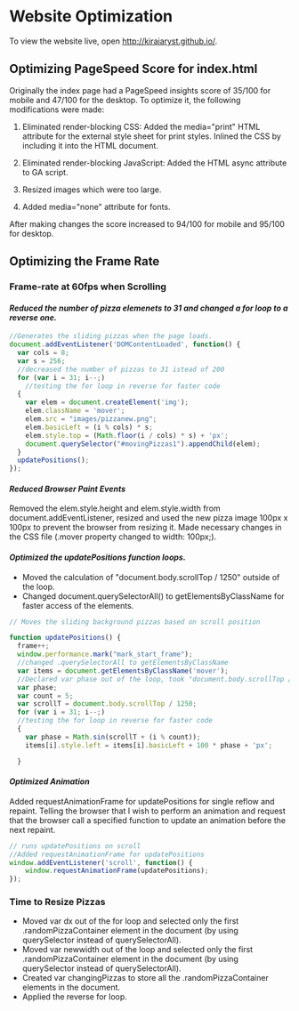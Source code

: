 # Website Optimization

To view the website live, open http://kiraiaryst.github.io/.

## Optimizing PageSpeed Score for index.html

Originally the index page had a PageSpeed insights score of 35/100 for mobile and 47/100 for the desktop. To optimize it, the following modifications were made:

1. Eliminated render-blocking CSS:
Added the media="print" HTML attribute for the external style sheet for print styles.
Inlined the CSS by including it into the HTML document.

2. Eliminated render-blocking JavaScript:
Added the HTML async attribute to GA script.

3. Resized images which were too large.

4. Added media="none" attribute for fonts.

After making changes the score increased to 94/100 for mobile and 95/100 for desktop.

## Optimizing the Frame Rate

### Frame-rate at 60fps when Scrolling

#### *Reduced the number of pizza elemenets to 31 and changed a for loop to a reverse one.*

```js
//Generates the sliding pizzas when the page loads.
document.addEventListener('DOMContentLoaded', function() {
  var cols = 8;
  var s = 256;
  //decreased the number of pizzas to 31 istead of 200
  for (var i = 31; i--;)
    //testing the for loop in reverse for faster code
  {
    var elem = document.createElement('img');
    elem.className = 'mover';
    elem.src = "images/pizzanew.png";
    elem.basicLeft = (i % cols) * s;
    elem.style.top = (Math.floor(i / cols) * s) + 'px';
    document.querySelector("#movingPizzas1").appendChild(elem);
  }
  updatePositions();
});
```

#### *Reduced Browser Paint Events*
Removed the elem.style.height and elem.style.width from document.addEventListener, resized and used the new pizza image 100px x 100px to prevent the browser from resizing it. 
Made necessary changes in the CSS file (.mover property changed to width: 100px;).


#### *Optimized the updatePositions function loops.*

 * Moved the calculation of "document.body.scrollTop / 1250" outside of the loop.
 * Changed document.querySelectorAll() to getElementsByClassName for faster access of the elements.

```js
// Moves the sliding background pizzas based on scroll position

function updatePositions() {
  frame++;
  window.performance.mark("mark_start_frame");
  //changed .querySelectorAll to getElementsByClassName
  var items = document.getElementsByClassName('mover');
  //Declared var phase out of the loop, took "document.body.scrollTop / 1250" to a separate variable.
  var phase;
  var count = 5;
  var scrollT = document.body.scrollTop / 1250;
  for (var i = 31; i--;)
  //testing the for loop in reverse for faster code
  {
    var phase = Math.sin(scrollT + (i % count));
    items[i].style.left = items[i].basicLeft + 100 * phase + 'px';

  }
```
#### *Optimized Animation*
Added requestAnimationFrame for updatePositions for single reflow and repaint.
Telling the browser that I wish to perform an animation and request that the browser call a specified function to update an animation before the next repaint.

```js
// runs updatePositions on scroll
//Added requestAnimationFrame for updatePositions
window.addEventListener('scroll', function() {
    window.requestAnimationFrame(updatePositions);
});
```

### Time to Resize Pizzas


* Moved var dx out of the for loop and selected only the first .randomPizzaContainer element in the document (by using querySelector instead of querySelectorAll).
* Moved var newwidth out of the loop and selected only the first .randomPizzaContainer element in the document (by using querySelector instead of querySelectorAll).
* Created var changingPizzas to store all the .randomPizzaContainer elements in the document.
* Applied the reverse for loop.
